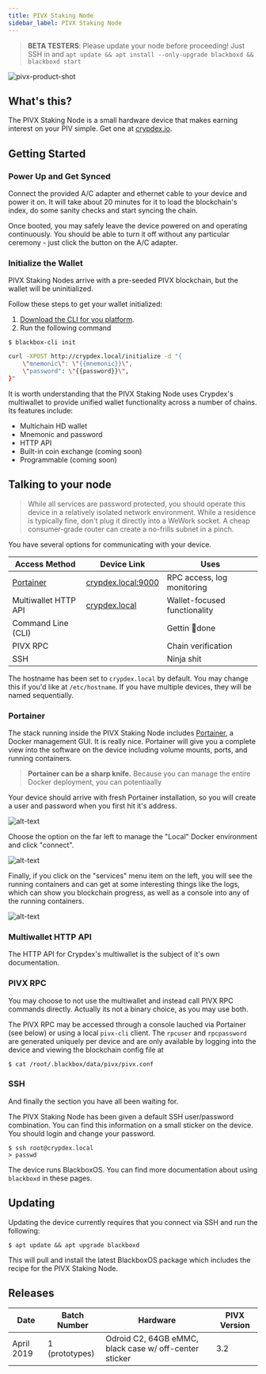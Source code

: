 ```yaml
---
title: PIVX Staking Node
sidebar_label: PIVX Staking Node
---
```




> **BETA TESTERS**: Please update your node before proceeding! Just SSH in and `apt update && apt install --only-upgrade blackboxd && blackboxd start`

![pivx-product-shot](assets/pivx-product-shot.jpg)

## What's this?

The PIVX Staking Node is a small hardware device that makes earning interest on your PIV simple. Get one at [crypdex.io](https://crypdex.io/products/pivx-node).


## Getting Started


### Power Up and Get Synced

Connect the provided A/C adapter and ethernet cable to your device and power it on. It will take about 20 minutes for it to load the blockchain's index, do some sanity checks and start syncing the chain.

Once booted, you may safely leave the device powered on and operating continuously. You should be able to turn it off without any particular ceremony - just click the button on the A/C adapter.

### Initialize the Wallet

PIVX Staking Nodes arrive with a pre-seeded PIVX blockchain, but the wallet will be uninitialized.

Follow these steps to get your wallet initialized:

1. [Download the CLI for you platform](https://github.com/crypdex/blackbox-cli/releases).
1. Run the following command

<!--DOCUSAURUS_CODE_TABS-->
<!--CLI-->

```shell
$ blackbox-cli init
```

<!--cURL-->

```bash
curl -XPOST http://crypdex.local/initialize -d "{
    \"mnemonic\": \"{{mnemonic}}\",
    \"password": \"{{password}}\",
}"
```

<!--END_DOCUSAURUS_CODE_TABS-->

It is worth understanding that the PIVX Staking Node uses Crypdex's multiwallet to provide unified wallet functionality across a number of chains. Its features include:

- Multichain HD wallet
- Mnemonic and password
- HTTP API
- Built-in coin exchange (coming soon)
- Programmable (coming soon)
  

## Talking to your node

> While all services are password protected, you should operate this device in a relatively isolated network environment. While a residence is typically fine, don't plug it directly into a WeWork socket. A cheap consumer-grade router can create a no-frills subnet in a pinch.

You have several options for communicating with your device.

| Access Method                          | Device Link                                     | Uses                         |
| -------------------------------------- | ----------------------------------------------- | ---------------------------- |
| [Portainer](https://www.portainer.io/) | [crypdex.local:9000](http://crypdex.local:9000) | RPC access, log monitoring   |
| Multiwallet HTTP API                   | [crypdex.local](http://crypdex.local)           | Wallet-focused functionality |
| Command Line (CLI)                     |                                                 | Gettin 💩done                |
| PIVX RPC                               |                                                 | Chain verification           |
| SSH                                    |                                                 | Ninja shit                   |

The hostname has been set to `crypdex.local` by default. You may change this if you'd like at `/etc/hostname`. If you have multiple devices, they will be named sequentially.

### Portainer

The stack running inside the PIVX Staking Node includes [Portainer](https://portainer.io), a Docker management GUI. It is really nice. Portainer will give you a complete view into the software on the device including volume mounts, ports, and running containers.

> **Portainer can be a sharp knife.** Because you can manage the entire Docker deployment, you can potentiaally

Your device should arrive with fresh Portainer installation, so you will create a user and password when you first hit it's address.

![alt-text](assets/portainer-init.png)

Choose the option on the far left to manage the "Local" Docker environment and click "connect".

![alt-text](assets/portainer-local.png)

Finally, if you click on the "services" menu item on the left, you will see the running containers and can get at some interesting things like the logs, which can show you blockchain progress, as well as a console into any of the running containers.

![alt-text](assets/portainer-services.png)

### Multiwallet HTTP API

The HTTP API for Crypdex's multiwallet is the subject of it's own documentation.

### PIVX RPC

You may choose to not use the multiwallet and instead call PIVX RPC commands directly. Actually its not a binary choice, as you may use both.

The PIVX RPC may be accessed through a console lauched via Portainer (see below) or using a local `pivx-cli` client. The `rpcuser` and `rpcpassword` are generated uniquely per device and are only available by logging into the device and viewing the blockchain config file at

```shell
$ cat /root/.blackbox/data/pivx/pivx.conf
```

### SSH

And finally the section you have all been waiting for.

The PIVX Staking Node has been given a default SSH user/password combination. You can find this information on a small sticker on the device. You should login and change your password.

```shell
$ ssh root@crypdex.local
> passwd
```

The device runs BlackboxOS. You can find more documentation about using `blackboxd` in these pages.

## Updating

Updating the device currently requires that you connect via SSH and run the following:

```
$ apt update && apt upgrade blackboxd
```

This will pull and install the latest BlackboxOS package which includes the recipe for the PIVX Staking Node.

## Releases

| Date       | Batch Number   | Hardware                                               | PIVX Version |
| ---------- | -------------- | ------------------------------------------------------ | ------------ |
| April 2019 | 1 (prototypes) | Odroid C2, 64GB eMMC, black case w/ off-center sticker | 3.2          |
